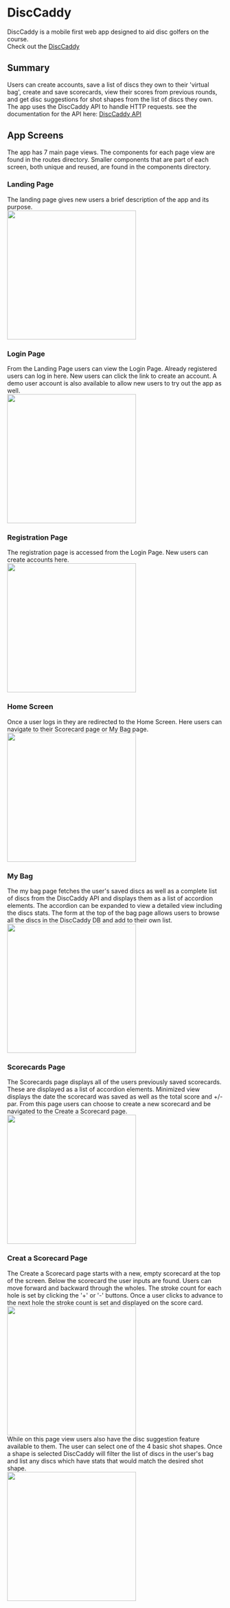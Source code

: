 # DiscCaddy
DiscCaddy is a mobile first web app designed to aid disc golfers on the course.<br> 
Check out the [DiscCaddy](https://disccaddy.vercel.app)

## Summary
Users can create accounts, save a list of discs they own to their 'virtual bag', create and save scorecards, view their scores from previous rounds, and get disc suggestions for shot shapes from the list of discs they own.<br>
The app uses the DiscCaddy API to handle HTTP requests. see the documentation for the API here: [DiscCaddy API](https://github.com/jgbowser/DiscCaddy-server)

## App Screens
The app has 7 main page views. The components for each page view are found in the routes directory. Smaller components that are part of each screen, both unique and reused, are found in the components directory.

### Landing Page
The landing page gives new users a brief description of the app and its purpose.<br>
<img src='/src/images/README-assets/landing-page.jpg' width='300' />

### Login Page
From the Landing Page users can view the Login Page. Already registered users can log in here. New users can click the link to create an account. A demo user account is also available to allow new users to try out the app as well.<br>
<img src='/src/images/README-assets/login-page.jpg' width='300' />

### Registration Page
The registration page is accessed from the Login Page. New users can create accounts here.<br>
<img src='/src/images/README-assets/registration-page.jpg' width='300' />

### Home Screen
Once a user logs in they are redirected to the Home Screen. Here users can navigate to their Scorecard page or My Bag page.<br>
<img src='/src/images/README-assets/home-screen.jpg' width='300' />

### My Bag
The my bag page fetches the user's saved discs as well as a complete list of discs from the DiscCaddy API and displays them as a list of accordion elements. The accordion can be expanded to view a detailed view including the discs stats. The form at the top of the bag page allows users to browse all the discs in the DiscCaddy DB and add to their own list.<br>
<img src='/src/images/README-assets/user-bag.jpg' width='300' />

### Scorecards Page
The Scorecards page displays all of the users previously saved scorecards. These are displayed as a list of accordion elements. Minimized view displays the date the scorecard was saved as well as the total score and +/- par. From this page users can choose to create a new scorecard and be navigated to the Create a Scorecard page.<br>
<img src='/src/images/README-assets/scorecards-list.jpg' width='300' />

### Creat a Scorecard Page
The Create a Scorecard page starts with a new, empty scorecard at the top of the screen. Below the scorecard the user inputs are found. Users can move forward and backward through the wholes. The stroke count for each hole is set by clicking the '+' or '-' buttons. Once a user clicks to advance to the next hole the stroke count is set and displayed on the score card.<br>
<img src='/src/images/README-assets/scorecard.jpg' width='300' /><br>
While on this page view users also have the disc suggestion feature available to them. The user can select one of the 4 basic shot shapes. Once a shape is selected DiscCaddy will filter the list of discs in the user's bag and list any discs which have stats that would match the desired shot shape.<br>
<img src='/src/images/README-assets/disc-suggest.jpg' width='300' />


